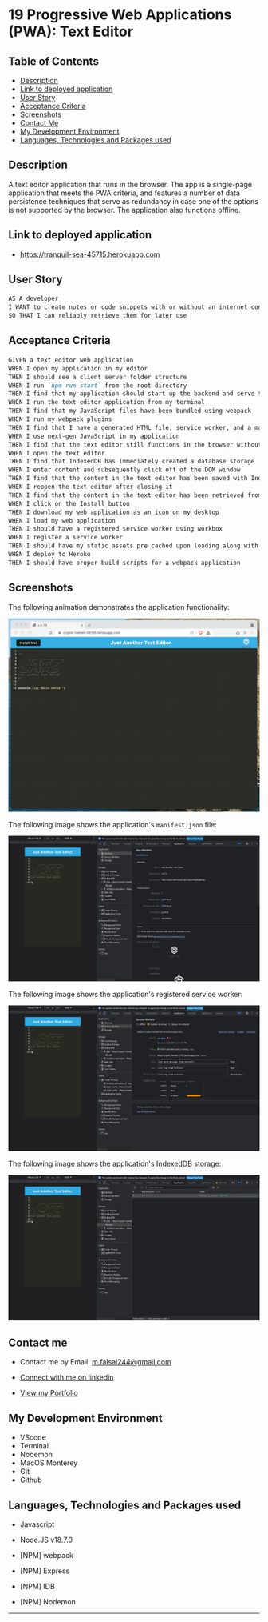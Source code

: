 # 19 Progressive Web Applications (PWA): Text Editor

## Table of Contents

- [Description](#description)
- [Link to deployed application](#link-to-deployed-application)
- [User Story](#user-story)
- [Acceptance Criteria](#acceptance-criteria)
- [Screenshots](#screenshots)
- [Contact Me](#contact-me)
- [My Development Environment](#my-development-environment)
- [Languages, Technologies and Packages used](#languages-technologies-and-packages-used)

## Description

A text editor application that runs in the browser. The app is a single-page application that meets the PWA criteria, and features a number of data persistence techniques that serve as redundancy in case one of the options is not supported by the browser. The application also functions offline.

## Link to deployed application

- https://tranquil-sea-45715.herokuapp.com

## User Story

```md
AS A developer
I WANT to create notes or code snippets with or without an internet connection
SO THAT I can reliably retrieve them for later use
```

## Acceptance Criteria

```md
GIVEN a text editor web application
WHEN I open my application in my editor
THEN I should see a client server folder structure
WHEN I run `npm run start` from the root directory
THEN I find that my application should start up the backend and serve the client
WHEN I run the text editor application from my terminal
THEN I find that my JavaScript files have been bundled using webpack
WHEN I run my webpack plugins
THEN I find that I have a generated HTML file, service worker, and a manifest file
WHEN I use next-gen JavaScript in my application
THEN I find that the text editor still functions in the browser without errors
WHEN I open the text editor
THEN I find that IndexedDB has immediately created a database storage
WHEN I enter content and subsequently click off of the DOM window
THEN I find that the content in the text editor has been saved with IndexedDB
WHEN I reopen the text editor after closing it
THEN I find that the content in the text editor has been retrieved from our IndexedDB
WHEN I click on the Install button
THEN I download my web application as an icon on my desktop
WHEN I load my web application
THEN I should have a registered service worker using workbox
WHEN I register a service worker
THEN I should have my static assets pre cached upon loading along with subsequent pages and static assets
WHEN I deploy to Heroku
THEN I should have proper build scripts for a webpack application
```

## Screenshots

The following animation demonstrates the application functionality:

![Demonstration of the finished Module 19 Challenge being used in the browser and then installed.](./Assets/00-demo.gif)

The following image shows the application's `manifest.json` file:

![Demonstration of the finished Module 19 Challenge with a manifest file in the browser.](./Assets/01-manifest.png)

The following image shows the application's registered service worker:

![Demonstration of the finished Module 19 Challenge with a registered service worker in the browser.](./Assets/02-service-worker.png)

The following image shows the application's IndexedDB storage:

![Demonstration of the finished Module 19 Challenge with a IndexedDB storage named 'jate' in the browser.](./Assets/03-idb-storage.png)

## Contact me

- Contact me by Email: [m.faisal244@gmail.com](mailto:m.faisal244@gmail.com)

- [Connect with me on linkedin](https://www.linkedin.com/in/faisal244/)

- [View my Portfolio](https://faisal244.github.io/Portfolio/)

## My Development Environment

- VScode
- Terminal
- Nodemon
- MacOS Monterey
- Git
- Github

## Languages, Technologies and Packages used

- Javascript
- Node.JS v18.7.0

- [NPM] webpack
- [NPM] Express
- [NPM] IDB
- [NPM] Nodemon

---
